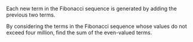Each new term in the Fibonacci sequence is generated by adding the previous two terms.

By considering the terms in the Fibonacci sequence whose values do not exceed four million, find the sum of the even-valued terms.